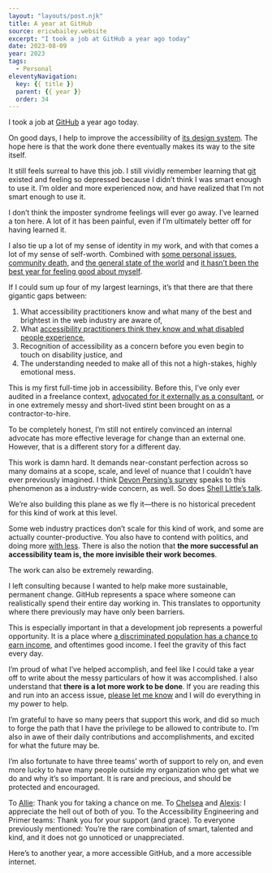```yaml
---
layout: "layouts/post.njk"
title: A year at GitHub
source: ericwbailey.website
excerpt: "I took a job at GitHub a year ago today"
date: 2023-08-09
year: 2023
tags:
  - Personal
eleventyNavigation:
  key: {{ title }}
  parent: {{ year }}
  order: 34
---
```


I took a job at [GitHub](https://github.com/) a year ago today.

On good days, I help to improve the accessibility of [its design system](https://primer.style/). The hope here is that the work done there eventually makes its way to the site itself.

It still feels surreal to have this job. I still vividly remember learning that [git](https://git-scm.com/) existed and feeling so depressed because I didn’t think I was smart enough to use it. I’m older and more experienced now, and have realized that I’m not smart enough to use it.

I don’t think the imposter syndrome feelings will ever go away. I’ve learned a ton here. A lot of it has been painful, even if I’m ultimately better off for having learned it.

I also tie up a lot of my sense of identity in my work, and with that comes a lot of my sense of self-worth. Combined with [some personal issues](https://github.com/a11yproject/a11yproject.com/issues/1550), [community death](https://ericwbailey.website/published/centerless/), and [the general state of the world](https://www.cnn.com/2023/07/30/world/antarctic-sea-ice-winter-record-low-climate-intl/index.html) and [it hasn’t been the best year for feeling good about myself](https://ericwbailey.website/published/modern-health-frameworks-performance-and-harm/).

If I could sum up four of my largest learnings, it’s that there are that there gigantic gaps between:

1. What accessibility practitioners know and what many of the best and brightest in the web industry are aware of,
1. What [accessibility practitioners think they know and what disabled people experience](https://ericwbailey.website/published/the-five-types-of-people-who-produce-inaccessible-code/),
1. Recognition of accessibility as a concern before you even begin to touch on disability justice, and
1. The understanding needed to make all of this not a high-stakes, highly emotional mess.

This is my first full-time job in accessibility. Before this, I’ve only ever audited in a freelance context, [advocated for it externally as a consultant](https://thoughtbot.com/blog/authors/eric-bailey), or in one extremely messy and short-lived stint been brought on as a contractor-to-hire.

To be completely honest, I’m still not entirely convinced an internal advocate has more effective leverage for change than an external one. However, that is a different story for a different day.

This work is damn hard. It demands near-constant perfection across so many domains at a scope, scale, and level of nuance that I couldn’t have ever previously imagined. I think [Devon Persing’s survey](https://devonpersing.netlify.app/posts/survey2022part1/) speaks to this phenomenon as a industry-wide concern, as well. So does [Shell Little’s talk](https://www.deque.com/axe-con/sessions/the-accessibility-to-burnout-pipeline/).

We’re also building this plane as we fly it—there is no historical precedent for this kind of work at this level.

Some web industry practices don’t scale for this kind of work, and some are actually counter-productive. You also have to contend with politics, and doing more [with less](https://www.cnbc.com/2023/06/15/microsoft-stock-hits-record-as-leaders-see-10-billion-in-ai-revenue.html). There is also the notion that **the more successful an accessibility team is, the more invisible their work becomes**.

The work can also be extremely rewarding.

I left consulting because I wanted to help make more sustainable, permanent change. GitHub represents a space where someone can realistically spend their entire day working in. This translates to opportunity where there previously may have only been barriers.

This is especially important in that a development job represents a powerful opportunity. It is a place where [a discriminated population has a chance to earn income](https://www.americanprogress.org/article/removing-obstacles-for-disabled-workers-would-strengthen-the-u-s-labor-market/), and oftentimes good income. I feel the gravity of this fact every day.

I’m proud of what I’ve helped accomplish, and feel like I could take a year off to write about the messy particulars of how it was accomplished. I also understand that **there is a lot more work to be done**. If you are reading this and run into an access issue, [please let me know](https://social.ericwbailey.website/@eric) and I will do everything in my power to help.

I’m grateful to have so many peers that support this work, and did so much to forge the path that I have the privilege to be allowed to contribute to. I’m also in awe of their daily contributions and accomplishments, and excited for what the future may be.

I’m also fortunate to have three teams’ worth of support to rely on, and even more lucky to have many people outside my organization who get what we do and why it’s so important. It is rare and precious, and should be protected and encouraged.

To [Allie](https://github.com/alliethu): Thank you for taking a chance on me. To [Chelsea](https://github.com/ichelsea) and [Alexis](https://github.com/alexislucio): I appreciate the hell out of both of you. To the Accessibility Engineering and Primer teams: Thank you for your support (and grace). To everyone previously mentioned: You’re the rare combination of smart, talented and kind, and it does not go unnoticed or unappreciated.

Here’s to another year, a more accessible GitHub, and a more accessible internet.
